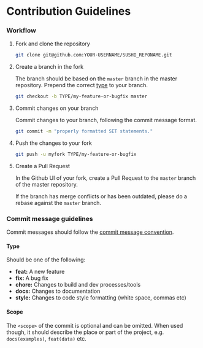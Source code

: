 # Contribution Guidelines


### Workflow

1. Fork and clone the repository
    ```sh
    git clone git@github.com:YOUR-USERNAME/SUSHI_REPONAME.git
    ```

1. Create a branch in the fork

    The branch should be based on the `master` branch in the master repository. Prepend the correct [type](#type) to your branch.

    ```sh
    git checkout -b TYPE/my-feature-or-bugfix master
    ```

1. Commit changes on your branch

    Commit changes to your branch, following the commit message format.

    ```sh
    git commit -m "properly formatted SET statements."
    ```

1. Push the changes to your fork

    ```sh
    git push -u myfork TYPE/my-feature-or-bugfix
    ```

1. Create a Pull Request

    In the Github UI of your fork, create a Pull Request to the `master` branch of the master repository.

    If the branch has merge conflicts or has been outdated, please do a rebase against the `master` branch.


### <a name="commit"></a> Commit message guidelines

Commit messages should follow the [commit message convention](https://conventionalcommits.org/).

#### <a name="type"></a> Type

Should be one of the following:

- **feat:** A new feature
- **fix:** A bug fix
- **chore:** Changes to build and dev processes/tools
- **docs:** Changes to documentation
- **style:** Changes to code style formatting (white space, commas etc)

#### Scope

The `<scope>` of the commit is optional and can be omitted. When used though, it should describe the place or part of the project, e.g. `docs(examples)`, `feat(data)` etc.
